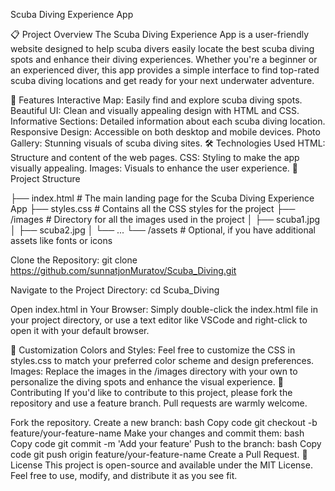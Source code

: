 Scuba Diving Experience App
 <!-- Add a path to an image in your project for a visual touch -->

📋 Project Overview
The Scuba Diving Experience App is a user-friendly website designed to help scuba divers easily locate the best scuba diving spots and enhance their diving experiences. Whether you're a beginner or an experienced diver, this app provides a simple interface to find top-rated scuba diving locations and get ready for your next underwater adventure.

🚀 Features
Interactive Map: Easily find and explore scuba diving spots.
Beautiful UI: Clean and visually appealing design with HTML and CSS.
Informative Sections: Detailed information about each scuba diving location.
Responsive Design: Accessible on both desktop and mobile devices.
Photo Gallery: Stunning visuals of scuba diving sites.
🛠️ Technologies Used
HTML: Structure and content of the web pages.
CSS: Styling to make the app visually appealing.
Images: Visuals to enhance the user experience.
📂 Project Structure


 
├── index.html            # The main landing page for the Scuba Diving Experience App
├── styles.css            # Contains all the CSS styles for the project
├── /images               # Directory for all the images used in the project
│   ├── scuba1.jpg
│   ├── scuba2.jpg
│   └── ...
└── /assets               # Optional, if you have additional assets like fonts or icons


Clone the Repository:
git clone https://github.com/sunnatjonMuratov/Scuba_Diving.git


Navigate to the Project Directory:
cd Scuba_Diving

Open index.html in Your Browser:
Simply double-click the index.html file in your project directory, or use a text editor like VSCode and right-click to open it with your default browser.


🎨 Customization
Colors and Styles: Feel free to customize the CSS in styles.css to match your preferred color scheme and design preferences.
Images: Replace the images in the /images directory with your own to personalize the diving spots and enhance the visual experience.
🤝 Contributing
If you'd like to contribute to this project, please fork the repository and use a feature branch. Pull requests are warmly welcome.

Fork the repository.
Create a new branch:
bash
Copy code
git checkout -b feature/your-feature-name
Make your changes and commit them:
bash
Copy code
git commit -m 'Add your feature'
Push to the branch:
bash
Copy code
git push origin feature/your-feature-name
Create a Pull Request.
📝 License
This project is open-source and available under the MIT License. Feel free to use, modify, and distribute it as you see fit.
